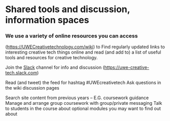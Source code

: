 # Shared tools and discussion, information spaces

### We use a variety of online resources you can access 
(https://UWECreativetechnology.com/wiki) to Find regularly updated links to interesting creative tech things online and read (and add to) a list of useful tools and resources for creative technology.

Join the [Slack](https://slack.com/) channel for info and discussion (https://uwe-creative-tech.slack.com)

Read (and tweet) the feed for hashtag #UWEcreativetech
Ask questions in the wiki discussion pages

Search site content from previous years – E.G. coursework guidance
Manage and arrange group coursework with group/private messaging
Talk to students in the course about optional modules you may want to find out about
